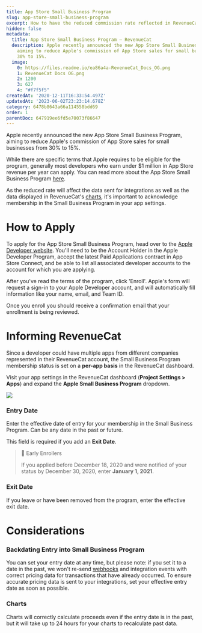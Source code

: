 ```yaml
---
title: App Store Small Business Program
slug: app-store-small-business-program
excerpt: How to have the reduced commission rate reflected in RevenueCat
hidden: false
metadata:
  title: App Store Small Business Program – RevenueCat
  description: Apple recently announced the new App Store Small Business Program,
    aiming to reduce Apple's commission of App Store sales for small businesses from
    30% to 15%.
  image:
    0: https://files.readme.io/ea86a4a-RevenueCat_Docs_OG.png
    1: RevenueCat Docs OG.png
    2: 1200
    3: 627
    4: "#f7f5f5"
createdAt: '2020-12-11T16:33:54.497Z'
updatedAt: '2023-06-02T23:23:14.678Z'
category: 6478b8643a66a114558bdd69
order: 1
parentDoc: 647919ee6fd5e70073f86647
---
```

Apple recently announced the new App Store Small Business Program, aiming to reduce Apple's commission of App Store sales for small businesses from 30% to 15%.

While there are specific terms that Apple requires to be eligible for the program, generally most developers who earn under $1 million in App Store revenue per year can apply. You can read more about the App Store Small Business Program [here](https://developer.apple.com/app-store/small-business-program/).

As the reduced rate will affect the data sent for integrations as well as the data displayed in RevenueCat's [charts](doc:charts), it's important to acknowledge membership in the Small Business Program in your app settings.

# How to Apply

To apply for the App Store Small Business Program, head over to the [Apple Developer website](https://developer.apple.com/app-store/small-business-program/). You'll need to be the Account Holder in the Apple Developer Program, accept the latest Paid Applications contract in App Store Connect, and be able to list all associated developer accounts to the account for which you are applying.

After you've read the terms of the program, click 'Enroll'. Apple's form will request a sign-in to your Apple Developer account, and will automatically fill information like your name, email, and Team ID.

Once you enroll you should receive a confirmation email that your enrollment is being reviewed.

# Informing RevenueCat

Since a developer could have multiple apps from different companies represented in their RevenueCat account, the Small Business Program membership status is set on a **per-app basis** in the RevenueCat dashboard.

Visit your app settings in the RevenueCat dashboard (**Project Settings > Apps**) and expand the **Apple Small Business Program** dropdown.

![](https://files.readme.io/f7a4192-app.revenuecat.com_projects_85ff18c7_apps_app71b4cc0fea.png)



### Entry Date

Enter the effective date of entry for your membership in the Small Business Program. Can be any date in the past or future.

This field is required if you add an **Exit Date**.

> 📘 Early Enrollers
> 
> If you applied before December 18, 2020 and were notified of your status by December 30, 2020, enter **January 1, 2021**.

### Exit Date

If you leave or have been removed from the program, enter the effective exit date.

# Considerations

### Backdating Entry into Small Business Program

You can set your entry date at any time, but please note: if you set it to a date in the past, we won't re-send [webhooks](doc:webhooks) and integration events with correct pricing data for transactions that have already occurred. To ensure accurate pricing data is sent to your integrations, set your effective entry date as soon as possible.

### Charts

Charts will correctly calculate proceeds even if the entry date is in the past, but it will take up to 24 hours for your charts to recalculate past data.